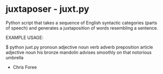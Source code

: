 <h1>juxtaposer - juxt.py</h1>

Python script that takes a sequence of English syntactic categories (parts of speech) and generates a juxtaposition of words resembling a sentence.

EXAMPLE USAGE: 

$ python juxt.py pronoun adjective noun verb adverb preposition article adjective noun
his bronze mandolin advises smoothly on that notorious umbrella

- Chris Foree

